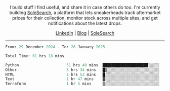 <p align="center">I build stuff I find useful, and share it in case others do too. I'm currently building <a href="https://solesearch.io">SoleSearch</a>, a platform that lets sneakerheads track aftermarket prices for their collection, monitor stock across multiple sites, and get notifications about the latest drops.</p>
<p align="center">
  <a href="https://www.linkedin.com/in/peter-rauscher">LinkedIn</a>
  |
  <a href="https://peterrauscher.com">Blog</a>
  |
  <a href="https://solesearch.io">SoleSearch</a>
</p>
<hr/>
<!--START_SECTION:waka-->

```python
From: 29 December 2024 - To: 28 January 2025

Total Time: 61 hrs 18 mins

Python                     51 hrs 40 mins  ████████████████████░░░░░   79.63 %
Other                      3 hrs 34 mins   █▒░░░░░░░░░░░░░░░░░░░░░░░   05.52 %
HTML                       2 hrs 53 mins   █░░░░░░░░░░░░░░░░░░░░░░░░   04.47 %
Text                       1 hr 47 mins    ▓░░░░░░░░░░░░░░░░░░░░░░░░   02.76 %
Terraform                  1 hr 5 mins     ▒░░░░░░░░░░░░░░░░░░░░░░░░   01.68 %
```

<!--END_SECTION:waka-->

